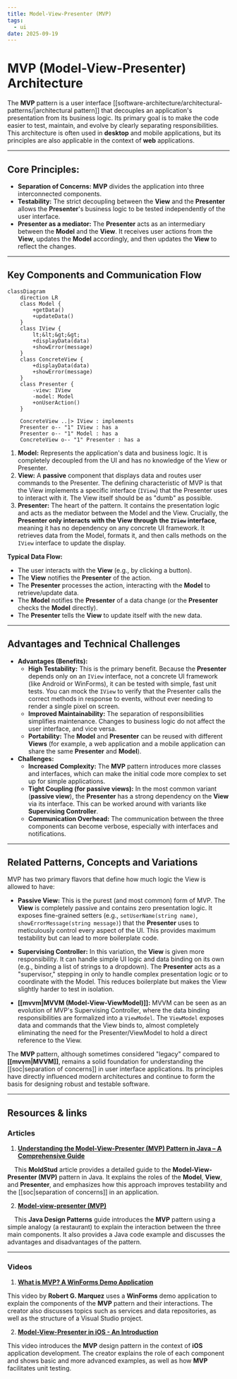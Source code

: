 ```yaml
---
title: Model-View-Presenter (MVP)
tags:
  - ui
date: 2025-09-19
---
```

# MVP (Model-View-Presenter) Architecture

The **MVP** pattern is a user interface [[software-architecture/architectural-patterns/|architectural pattern]] that decouples an application's presentation from its business logic. Its primary goal is to make the code easier to test, maintain, and evolve by clearly separating responsibilities. This architecture is often used in **desktop** and mobile applications, but its principles are also applicable in the context of **web** applications.

---

## Core Principles:

* **Separation of Concerns:** **MVP** divides the application into three interconnected components.
* **Testability:** The strict decoupling between the **View** and the **Presenter** allows the **Presenter**'s business logic to be tested independently of the user interface.
* **Presenter as a mediator:** The **Presenter** acts as an intermediary between the **Model** and the **View**. It receives user actions from the **View**, updates the **Model** accordingly, and then updates the **View** to reflect the changes.

---

## Key Components and Communication Flow

```mermaid
classDiagram
    direction LR
    class Model {
        +getData()
        +updateData()
    }
    class IView {
        lt;&lt;&gt;&gt;
        +displayData(data)
        +showError(message)
    }
    class ConcreteView {
        +displayData(data)
        +showError(message)
    }
    class Presenter {
        -view: IView
        -model: Model
        +onUserAction()
    }

    ConcreteView ..|> IView : implements
    Presenter o-- "1" IView : has a
    Presenter o-- "1" Model : has a
    ConcreteView o-- "1" Presenter : has a
```

1.  **Model:** Represents the application's data and business logic. It is completely decoupled from the UI and has no knowledge of the View or Presenter.
2.  **View:** A **passive** component that displays data and routes user commands to the Presenter. The defining characteristic of MVP is that the View implements a specific interface (`IView`) that the Presenter uses to interact with it. The View itself should be as "dumb" as possible.
3.  **Presenter:** The heart of the pattern. It contains the presentation logic and acts as the mediator between the Model and the View. Crucially, the **Presenter only interacts with the View through the `IView` interface**, meaning it has no dependency on any concrete UI framework. It retrieves data from the Model, formats it, and then calls methods on the `IView` interface to update the display.

**Typical Data Flow:**
* The user interacts with the **View** (e.g., by clicking a button).
* The **View** notifies the **Presenter** of the action.
* The **Presenter** processes the action, interacting with the **Model** to retrieve/update data.
* The **Model** notifies the **Presenter** of a data change (or the **Presenter** checks the **Model** directly).
* The **Presenter** tells the **View** to update itself with the new data.

---

## Advantages and Technical Challenges

* **Advantages (Benefits):**
    * **High Testability:** This is the primary benefit. Because the **Presenter** depends only on an `IView` interface, not a concrete UI framework (like Android or WinForms), it can be tested with simple, fast unit tests. You can mock the `IView` to verify that the Presenter calls the correct methods in response to events, without ever needing to render a single pixel on screen.
    * **Improved Maintainability:** The separation of responsibilities simplifies maintenance. Changes to business logic do not affect the user interface, and vice versa.
    * **Portability:** The **Model** and **Presenter** can be reused with different **Views** (for example, a web application and a mobile application can share the same **Presenter** and **Model**).
* **Challenges:**
    * **Increased Complexity:** The **MVP** pattern introduces more classes and interfaces, which can make the initial code more complex to set up for simple applications.
    * **Tight Coupling (for passive views):** In the most common variant (**passive view**), the **Presenter** has a strong dependency on the **View** via its interface. This can be worked around with variants like **Supervising Controller**.
    * **Communication Overhead:** The communication between the three components can become verbose, especially with interfaces and notifications.

---

## Related Patterns, Concepts and Variations

MVP has two primary flavors that define how much logic the View is allowed to have:

*   **Passive View:** This is the purest (and most common) form of MVP. The **View** is completely passive and contains zero presentation logic. It exposes fine-grained setters (e.g., `setUserName(string name)`, `showErrorMessage(string message)`) that the **Presenter** uses to meticulously control every aspect of the UI. This provides maximum testability but can lead to more boilerplate code.

*   **Supervising Controller:** In this variation, the **View** is given more responsibility. It can handle simple UI logic and data binding on its own (e.g., binding a list of strings to a dropdown). The **Presenter** acts as a "supervisor," stepping in only to handle complex presentation logic or to coordinate with the Model. This reduces boilerplate but makes the View slightly harder to test in isolation.

*   **[[mvvm|MVVM (Model-View-ViewModel)]]:** MVVM can be seen as an evolution of MVP's Supervising Controller, where the data binding responsibilities are formalized into a `ViewModel`. The `ViewModel` exposes data and commands that the View binds to, almost completely eliminating the need for the Presenter/ViewModel to hold a direct reference to the View.

The **MVP** pattern, although sometimes considered "legacy" compared to **[[mvvm|MVVM]]**, remains a solid foundation for understanding the [[soc|separation of concerns]] in user interface applications. Its principles have directly influenced modern architectures and continue to form the basis for designing robust and testable software.

---

## **Resources & links**

### **Articles**

1.  **[Understanding the Model-View-Presenter (MVP) Pattern in Java – A Comprehensive Guide](https://moldstud.com/articles/p-understanding-the-model-view-presenter-mvp-pattern-in-java-a-comprehensive-guide)**

    This **MoldStud** article provides a detailed guide to the **Model-View-Presenter (MVP)** pattern in Java. It explains the roles of the **Model**, **View**, and **Presenter**, and emphasizes how this approach improves testability and the [[soc|separation of concerns]] in an application.

2.  **[Model-view-presenter (MVP)](https://java-design-patterns.com/patterns/model-view-presenter/)**

    This **Java Design Patterns** guide introduces the **MVP** pattern using a simple analogy (a restaurant) to explain the interaction between the three main components. It also provides a Java code example and discusses the advantages and disadvantages of the pattern.

---

### **Videos**

1.  **[What is MVP? A WinForms Demo Application](https://www.youtube.com/watch?v=XHw4bBLM8Vk)**

This video by **Robert G. Marquez** uses a **WinForms** demo application to explain the components of the **MVP** pattern and their interactions. The creator also discusses topics such as services and data repositories, as well as the structure of a Visual Studio project.

2.  **[Model-View-Presenter in iOS - An Introduction](https://www.youtube.com/watch?v=2Ew_j4GQYF4)**

This video introduces the **MVP** design pattern in the context of **iOS** application development. The creator explains the role of each component and shows basic and more advanced examples, as well as how **MVP** facilitates unit testing.
